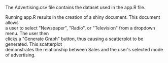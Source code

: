 The Advertising.csv file contains the dataset used in the app.R file.

Running app.R results in the creation of a shiny document. This document allows  
a user to select "Newspaper", "Radio", or "Television" from a dropdown menu. The user then  
clicks a "Generate Graph" button, thus causing a scatterplot to be generated. This scatterplot  
demonstrates the relationship between Sales and the user's selected mode of advertising. 
